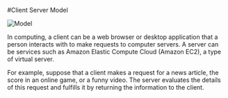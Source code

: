 #Client Server Model

![Model](https://content.aws.training/wbt/cecpeb/en/x1/1.0.1/assets/WhL7l8GXrtm1wQbV_9IKv5QPQn9lb0_BD.png)

In computing, a client can be a web browser or desktop application that a person interacts with to make requests to computer servers. A server can be services such as Amazon Elastic Compute Cloud (Amazon EC2), a type of virtual server.

For example, suppose that a client makes a request for a news article, the score in an online game, or a funny video. The server evaluates the details of this request and fulfills it by returning the information to the client.
